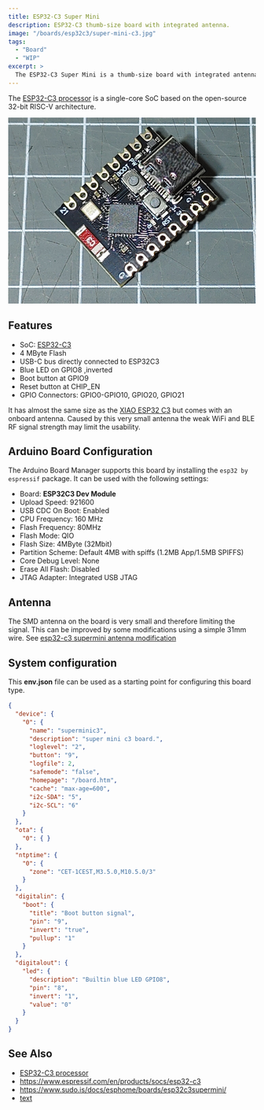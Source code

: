 ```yaml
---
title: ESP32-C3 Super Mini
description: ESP32-C3 thumb-size board with integrated antenna.
image: "/boards/esp32c3/super-mini-c3.jpg"
tags:
  - "Board"
  - "WIP"
excerpt: >
  The ESP32-C3 Super Mini is a thumb-size board with integrated antenna .
---
```




The [ESP32-C3 processor](index.md) is a single-core SoC based on the open-source 32-bit RISC-V
architecture.

![ESP32-C3 Super Mini](super-mini-c3.jpg)

## Features

* SoC: [ESP32-C3](index.md)
* 4 MByte Flash
* USB-C bus directly connected to ESP32C3
* Blue LED on GPIO8 ,inverted
* Boot button at GPIO9
* Reset button at CHIP_EN
* GPIO Connectors: GPIO0-GPIO10, GPIO20, GPIO21

It has almost the same size as the [XIAO ESP32 C3](/boards/esp32c3/xiao_esp32c3.md) but comes with an onboard antenna.
Caused by this very small antenna the weak WiFi and BLE RF signal strength may limit the usability.


## Arduino Board Configuration

The Arduino Board Manager supports this board by installing the `esp32 by espressif` package.
It can be used with the following settings:

* Board: **ESP32C3 Dev Module**
* Upload Speed: 921600
* USB CDC On Boot: Enabled
* CPU Frequency: 160 MHz
* Flash Frequency: 80MHz
* Flash Mode: QIO
* Flash Size: 4MByte (32Mbit)
* Partition Scheme: Default 4MB with spiffs (1.2MB App/1.5MB SPIFFS)
* Core Debug Level: None
* Erase All Flash: Disabled
* JTAG Adapter: Integrated USB JTAG

## Antenna

The SMD antenna on the board is very small and therefore limiting the signal.  This can be improved by some
modifications using a simple 31mm wire.  See
[esp32-c3 supermini antenna modification](https://peterneufeld.wordpress.com/2025/03/04/esp32-c3-supermini-antenna-modification/)

## System configuration

This **env.json** file can be used as a starting point for configuring this board type.

```json
{
  "device": {
    "0": {
      "name": "superminic3",
      "description": "super mini c3 board.",
      "loglevel": "2",
      "button": "9",
      "logfile": 2,
      "safemode": "false",
      "homepage": "/board.htm",
      "cache": "max-age=600",
      "i2c-SDA": "5",
      "i2c-SCL": "6"
    }
  },
  "ota": {
    "0": { }
  },
  "ntptime": {
    "0": {
      "zone": "CET-1CEST,M3.5.0,M10.5.0/3"
    }
  },
  "digitalin": {
    "boot": {
      "title": "Boot button signal",
      "pin": "9",
      "invert": "true",
      "pullup": "1"
    }
  },
  "digitalout": {
    "led": {
      "description": "Builtin blue LED GPIO8",
      "pin": "8",
      "invert": "1",
      "value": "0"
    }
  }
}

```

## See Also

* [ESP32-C3 processor](index.md)
* <https://www.espressif.com/en/products/socs/esp32-c3>
* <https://www.sudo.is/docs/esphome/boards/esp32c3supermini/>
* [text](https://microsoft.github.io/devicescript/devices/esp32/esp32c3-supermini)
